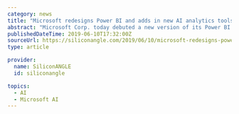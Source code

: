 ```yaml
---
category: news
title: "Microsoft redesigns Power BI and adds in new AI analytics tools"
abstract: "Microsoft Corp. today debuted a new version of its Power BI business intelligence platform that features a revamped user experience and analytics features powered by machine learning. Power BI enables analysts to turn raw data such as sales figures into ..."
publishedDateTime: 2019-06-10T17:32:00Z
sourceUrl: https://siliconangle.com/2019/06/10/microsoft-redesigns-power-bi-adds-new-ai-analytics-tools/
type: article

provider:
  name: SiliconANGLE
  id: siliconangle

topics:
  - AI
  - Microsoft AI
---
```


